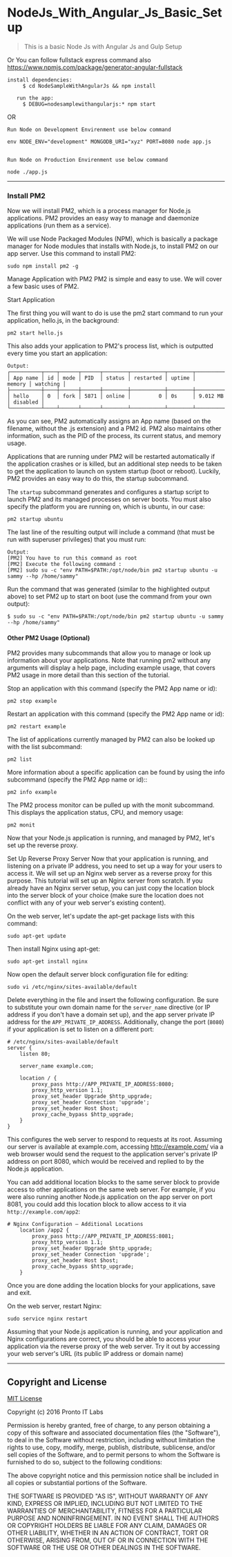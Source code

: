 # NodeJs_With_Angular_Js_Basic_Setup
> This is a basic Node Js with Angular Js and Gulp Setup

Or You can follow fullstack express command also
https://www.npmjs.com/package/generator-angular-fullstack

```
install dependencies:
     $ cd NodeSampleWithAngularJs && npm install

   run the app:
     $ DEBUG=nodesamplewithangularjs:* npm start
```

OR

```
Run Node on Development Envirenment use below command

env NODE_ENV="development" MONGODB_URI="xyz" PORT=8080 node app.js


Run Node on Production Envirenment use below command

node ./app.js
```
____

### Install PM2 ###
Now we will install PM2, which is a process manager for Node.js applications. PM2 provides an easy way to manage and daemonize applications (run them as a service).

We will use Node Packaged Modules (NPM), which is basically a package manager for Node modules that installs with Node.js, to install PM2 on our app server. Use this command to install PM2:

```
sudo npm install pm2 -g
```

Manage Application with PM2
PM2 is simple and easy to use. We will cover a few basic uses of PM2.

Start Application

The first thing you will want to do is use the pm2 start command to run your application, hello.js, in the background:

```
pm2 start hello.js
```

This also adds your application to PM2's process list, which is outputted every time you start an application:

```
Output:
┌──────────┬────┬──────┬──────┬────────┬───────────┬────────┬────────────┬──────────┐
│ App name │ id │ mode │ PID  │ status │ restarted │ uptime │     memory │ watching │
├──────────┼────┼──────┼──────┼────────┼───────────┼────────┼────────────┼──────────┤
│ hello    │ 0  │ fork │ 5871 │ online │         0 │ 0s     │ 9.012 MB   │ disabled │
└──────────┴────┴──────┴──────┴────────┴───────────┴────────┴────────────┴──────────┘
```

As you can see, PM2 automatically assigns an App name (based on the filename, without the .js extension) and a PM2 id. PM2 also maintains other information, such as the PID of the process, its current status, and memory usage.

Applications that are running under PM2 will be restarted automatically if the application crashes or is killed, but an additional step needs to be taken to get the application to launch on system startup (boot or reboot). Luckily, PM2 provides an easy way to do this, the startup subcommand.

The ```startup``` subcommand generates and configures a startup script to launch PM2 and its managed processes on server boots. You must also specify the platform you are running on, which is ubuntu, in our case:

```
pm2 startup ubuntu
```

The last line of the resulting output will include a command (that must be run with superuser privileges) that you must run:

```
Output:
[PM2] You have to run this command as root
[PM2] Execute the following command :
[PM2] sudo su -c "env PATH=$PATH:/opt/node/bin pm2 startup ubuntu -u sammy --hp /home/sammy"
```

Run the command that was generated (similar to the highlighted output above) to set PM2 up to start on boot (use the command from your own output):

 ```$ sudo su -c "env PATH=$PATH:/opt/node/bin pm2 startup ubuntu -u sammy --hp /home/sammy"```

#### Other PM2 Usage (Optional) ####

PM2 provides many subcommands that allow you to manage or look up information about your applications. Note that running pm2 without any arguments will display a help page, including example usage, that covers PM2 usage in more detail than this section of the tutorial.

Stop an application with this command (specify the PM2 App name or id):

```pm2 stop example```

Restart an application with this command (specify the PM2 App name or id):

```pm2 restart example```

The list of applications currently managed by PM2 can also be looked up with the list subcommand:

```pm2 list```

More information about a specific application can be found by using the info subcommand (specify the PM2 App name or id)::

```pm2 info example```

The PM2 process monitor can be pulled up with the monit subcommand. This displays the application status, CPU, and memory usage:

```pm2 monit```

Now that your Node.js application is running, and managed by PM2, let's set up the reverse proxy.

Set Up Reverse Proxy Server
Now that your application is running, and listening on a private IP address, you need to set up a way for your users to access it. We will set up an Nginx web server as a reverse proxy for this purpose. This tutorial will set up an Nginx server from scratch. If you already have an Nginx server setup, you can just copy the location block into the server block of your choice (make sure the location does not conflict with any of your web server's existing content).

On the web server, let's update the apt-get package lists with this command:

```sudo apt-get update```

Then install Nginx using apt-get:

```sudo apt-get install nginx```

Now open the default server block configuration file for editing:

```sudo vi /etc/nginx/sites-available/default```

Delete everything in the file and insert the following configuration. Be sure to substitute your own domain name for the ```server_name``` directive (or IP address if you don't have a domain set up), and the app server private IP address for the ```APP_PRIVATE_IP_ADDRESS```. Additionally, change the port (```8080```) if your application is set to listen on a different port:

```
# /etc/nginx/sites-available/default
server {
    listen 80;

    server_name example.com;

    location / {
        proxy_pass http://APP_PRIVATE_IP_ADDRESS:8080;
        proxy_http_version 1.1;
        proxy_set_header Upgrade $http_upgrade;
        proxy_set_header Connection 'upgrade';
        proxy_set_header Host $host;
        proxy_cache_bypass $http_upgrade;
    }
}
```

This configures the web server to respond to requests at its root. Assuming our server is available at example.com, accessing http://example.com/ via a web browser would send the request to the application server's private IP address on port 8080, which would be received and replied to by the Node.js application.

You can add additional location blocks to the same server block to provide access to other applications on the same web server. For example, if you were also running another Node.js application on the app server on port 8081, you could add this location block to allow access to it via ```http://example.com/app2```:

```
# Nginx Configuration — Additional Locations
    location /app2 {
        proxy_pass http://APP_PRIVATE_IP_ADDRESS:8081;
        proxy_http_version 1.1;
        proxy_set_header Upgrade $http_upgrade;
        proxy_set_header Connection 'upgrade';
        proxy_set_header Host $host;
        proxy_cache_bypass $http_upgrade;
    }
```

Once you are done adding the location blocks for your applications, save and exit.

On the web server, restart Nginx:

```sudo service nginx restart```

Assuming that your Node.js application is running, and your application and Nginx configurations are correct, you should be able to access your application via the reverse proxy of the web server. Try it out by accessing your web server's URL (its public IP address or domain name)

___

## Copyright and License

[MIT License](https://github.com/goyalzz/NodeSampleAppMobiAdz/blob/master/LICENSE "License")

Copyright (c) 2016 Pronto IT Labs

Permission is hereby granted, free of charge, to any person obtaining a copy
of this software and associated documentation files (the "Software"), to deal
in the Software without restriction, including without limitation the rights
to use, copy, modify, merge, publish, distribute, sublicense, and/or sell
copies of the Software, and to permit persons to whom the Software is
furnished to do so, subject to the following conditions:

The above copyright notice and this permission notice shall be included in all
copies or substantial portions of the Software.

THE SOFTWARE IS PROVIDED "AS IS", WITHOUT WARRANTY OF ANY KIND, EXPRESS OR
IMPLIED, INCLUDING BUT NOT LIMITED TO THE WARRANTIES OF MERCHANTABILITY,
FITNESS FOR A PARTICULAR PURPOSE AND NONINFRINGEMENT. IN NO EVENT SHALL THE
AUTHORS OR COPYRIGHT HOLDERS BE LIABLE FOR ANY CLAIM, DAMAGES OR OTHER
LIABILITY, WHETHER IN AN ACTION OF CONTRACT, TORT OR OTHERWISE, ARISING FROM,
OUT OF OR IN CONNECTION WITH THE SOFTWARE OR THE USE OR OTHER DEALINGS IN THE
SOFTWARE.
